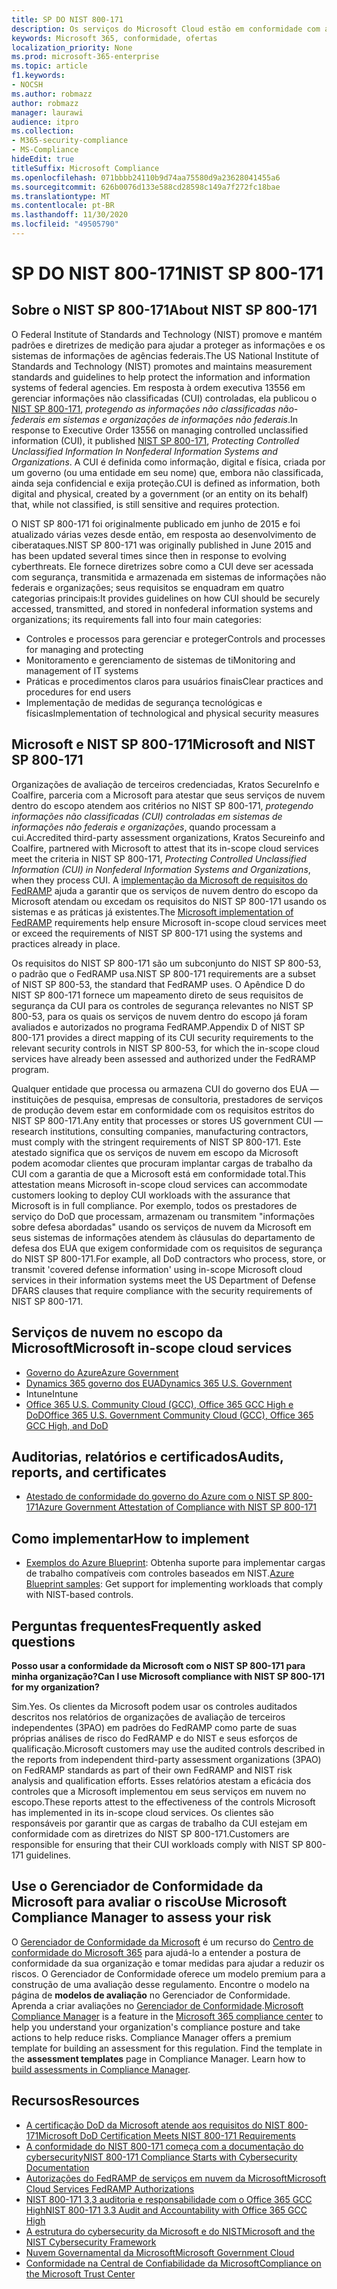 ```yaml
---
title: SP DO NIST 800-171
description: Os serviços do Microsoft Cloud estão em conformidade com as diretrizes do NIST SP 800-171 para proteger informações não classificadas (CUI) controladas em sistemas de informações não federais.
keywords: Microsoft 365, conformidade, ofertas
localization_priority: None
ms.prod: microsoft-365-enterprise
ms.topic: article
f1.keywords:
- NOCSH
ms.author: robmazz
author: robmazz
manager: laurawi
audience: itpro
ms.collection:
- M365-security-compliance
- MS-Compliance
hideEdit: true
titleSuffix: Microsoft Compliance
ms.openlocfilehash: 071bbbb24110b9d74aa75580d9a23628041455a6
ms.sourcegitcommit: 626b0076d133e588cd28598c149a7f272fc18bae
ms.translationtype: MT
ms.contentlocale: pt-BR
ms.lasthandoff: 11/30/2020
ms.locfileid: "49505790"
---
```

# <a name="nist-sp-800-171"></a><span data-ttu-id="4f477-104">SP DO NIST 800-171</span><span class="sxs-lookup"><span data-stu-id="4f477-104">NIST SP 800-171</span></span>

## <a name="about-nist-sp-800-171"></a><span data-ttu-id="4f477-105">Sobre o NIST SP 800-171</span><span class="sxs-lookup"><span data-stu-id="4f477-105">About NIST SP 800-171</span></span>

<span data-ttu-id="4f477-106">O Federal Institute of Standards and Technology (NIST) promove e mantém padrões e diretrizes de medição para ajudar a proteger as informações e os sistemas de informações de agências federais.</span><span class="sxs-lookup"><span data-stu-id="4f477-106">The US National Institute of Standards and Technology (NIST) promotes and maintains measurement standards and guidelines to help protect the information and information systems of federal agencies.</span></span> <span data-ttu-id="4f477-107">Em resposta à ordem executiva 13556 em gerenciar informações não classificadas (CUI) controladas, ela publicou o [NIST SP 800-171](https://csrc.nist.gov/publications/detail/sp/800-171/rev-1/final), *protegendo as informações não classificadas não-federais em sistemas e organizações de informações não federais*.</span><span class="sxs-lookup"><span data-stu-id="4f477-107">In response to Executive Order 13556 on managing controlled unclassified information (CUI), it published [NIST SP 800-171](https://csrc.nist.gov/publications/detail/sp/800-171/rev-1/final), *Protecting Controlled Unclassified Information In Nonfederal Information Systems and Organizations*.</span></span> <span data-ttu-id="4f477-108">A CUI é definida como informação, digital e física, criada por um governo (ou uma entidade em seu nome) que, embora não classificada, ainda seja confidencial e exija proteção.</span><span class="sxs-lookup"><span data-stu-id="4f477-108">CUI is defined as information, both digital and physical, created by a government (or an entity on its behalf) that, while not classified, is still sensitive and requires protection.</span></span>

<span data-ttu-id="4f477-109">O NIST SP 800-171 foi originalmente publicado em junho de 2015 e foi atualizado várias vezes desde então, em resposta ao desenvolvimento de ciberataques.</span><span class="sxs-lookup"><span data-stu-id="4f477-109">NIST SP 800-171 was originally published in June 2015 and has been updated several times since then in response to evolving cyberthreats.</span></span> <span data-ttu-id="4f477-110">Ele fornece diretrizes sobre como a CUI deve ser acessada com segurança, transmitida e armazenada em sistemas de informações não federais e organizações; seus requisitos se enquadram em quatro categorias principais:</span><span class="sxs-lookup"><span data-stu-id="4f477-110">It provides guidelines on how CUI should be securely accessed, transmitted, and stored in nonfederal information systems and organizations; its requirements fall into four main categories:</span></span>

- <span data-ttu-id="4f477-111">Controles e processos para gerenciar e proteger</span><span class="sxs-lookup"><span data-stu-id="4f477-111">Controls and processes for managing and protecting</span></span>
- <span data-ttu-id="4f477-112">Monitoramento e gerenciamento de sistemas de ti</span><span class="sxs-lookup"><span data-stu-id="4f477-112">Monitoring and management of IT systems</span></span>
- <span data-ttu-id="4f477-113">Práticas e procedimentos claros para usuários finais</span><span class="sxs-lookup"><span data-stu-id="4f477-113">Clear practices and procedures for end users</span></span>
- <span data-ttu-id="4f477-114">Implementação de medidas de segurança tecnológicas e físicas</span><span class="sxs-lookup"><span data-stu-id="4f477-114">Implementation of technological and physical security measures</span></span>

## <a name="microsoft-and-nist-sp-800-171"></a><span data-ttu-id="4f477-115">Microsoft e NIST SP 800-171</span><span class="sxs-lookup"><span data-stu-id="4f477-115">Microsoft and NIST SP 800-171</span></span>

<span data-ttu-id="4f477-116">Organizações de avaliação de terceiros credenciadas, Kratos SecureInfo e Coalfire, parceria com a Microsoft para atestar que seus serviços de nuvem dentro do escopo atendem aos critérios no NIST SP 800-171, *protegendo informações não classificadas (CUI) controladas em sistemas de informações não federais e organizações*, quando processam a cui.</span><span class="sxs-lookup"><span data-stu-id="4f477-116">Accredited third-party assessment organizations, Kratos Secureinfo and Coalfire, partnered with Microsoft to attest that its in-scope cloud services meet the criteria in NIST SP 800-171, *Protecting Controlled Unclassified Information (CUI) in Nonfederal Information Systems and Organizations*, when they process CUI.</span></span> <span data-ttu-id="4f477-117">A [implementação da Microsoft de requisitos do FedRAMP](offering-fedramp.md) ajuda a garantir que os serviços de nuvem dentro do escopo da Microsoft atendam ou excedam os requisitos do NIST SP 800-171 usando os sistemas e as práticas já existentes.</span><span class="sxs-lookup"><span data-stu-id="4f477-117">The [Microsoft implementation of FedRAMP](offering-fedramp.md) requirements help ensure Microsoft in-scope cloud services meet or exceed the requirements of NIST SP 800-171 using the systems and practices already in place.</span></span>

<span data-ttu-id="4f477-118">Os requisitos do NIST SP 800-171 são um subconjunto do NIST SP 800-53, o padrão que o FedRAMP usa.</span><span class="sxs-lookup"><span data-stu-id="4f477-118">NIST SP 800-171 requirements are a subset of NIST SP 800-53, the standard that FedRAMP uses.</span></span> <span data-ttu-id="4f477-119">O Apêndice D do NIST SP 800-171 fornece um mapeamento direto de seus requisitos de segurança da CUI para os controles de segurança relevantes no NIST SP 800-53, para os quais os serviços de nuvem dentro do escopo já foram avaliados e autorizados no programa FedRAMP.</span><span class="sxs-lookup"><span data-stu-id="4f477-119">Appendix D of NIST SP 800-171 provides a direct mapping of its CUI security requirements to the relevant security controls in NIST SP 800-53, for which the in-scope cloud services have already been assessed and authorized under the FedRAMP program.</span></span>

<span data-ttu-id="4f477-120">Qualquer entidade que processa ou armazena CUI do governo dos EUA — instituições de pesquisa, empresas de consultoria, prestadores de serviços de produção devem estar em conformidade com os requisitos estritos do NIST SP 800-171.</span><span class="sxs-lookup"><span data-stu-id="4f477-120">Any entity that processes or stores US government CUI — research institutions, consulting companies, manufacturing contractors, must comply with the stringent requirements of NIST SP 800-171.</span></span> <span data-ttu-id="4f477-121">Este atestado significa que os serviços de nuvem em escopo da Microsoft podem acomodar clientes que procuram implantar cargas de trabalho da CUI com a garantia de que a Microsoft está em conformidade total.</span><span class="sxs-lookup"><span data-stu-id="4f477-121">This attestation means Microsoft in-scope cloud services can accommodate customers looking to deploy CUI workloads with the assurance that Microsoft is in full compliance.</span></span> <span data-ttu-id="4f477-122">Por exemplo, todos os prestadores de serviço do DoD que processam, armazenam ou transmitem "informações sobre defesa abordadas" usando os serviços de nuvem da Microsoft em seus sistemas de informações atendem às cláusulas do departamento de defesa dos EUA que exigem conformidade com os requisitos de segurança do NIST SP 800-171.</span><span class="sxs-lookup"><span data-stu-id="4f477-122">For example, all DoD contractors who process, store, or transmit 'covered defense information' using in-scope Microsoft cloud services in their information systems meet the US Department of Defense DFARS clauses that require compliance with the security requirements of NIST SP 800-171.</span></span>

## <a name="microsoft-in-scope-cloud-services"></a><span data-ttu-id="4f477-123">Serviços de nuvem no escopo da Microsoft</span><span class="sxs-lookup"><span data-stu-id="4f477-123">Microsoft in-scope cloud services</span></span>

- [<span data-ttu-id="4f477-124">Governo do Azure</span><span class="sxs-lookup"><span data-stu-id="4f477-124">Azure Government</span></span>](https://aka.ms/AzureCompliance)
- [<span data-ttu-id="4f477-125">Dynamics 365 governo dos EUA</span><span class="sxs-lookup"><span data-stu-id="4f477-125">Dynamics 365 U.S. Government</span></span>](https://aka.ms/d365-compliance-list)
- <span data-ttu-id="4f477-126">Intune</span><span class="sxs-lookup"><span data-stu-id="4f477-126">Intune</span></span>
- [<span data-ttu-id="4f477-127">Office 365 U.S. Community Cloud (GCC), Office 365 GCC High e DoD</span><span class="sxs-lookup"><span data-stu-id="4f477-127">Office 365 U.S. Government Community Cloud (GCC), Office 365 GCC High, and DoD</span></span>](https://aka.ms/o365-compliance-framework)

## <a name="audits-reports-and-certificates"></a><span data-ttu-id="4f477-128">Auditorias, relatórios e certificados</span><span class="sxs-lookup"><span data-stu-id="4f477-128">Audits, reports, and certificates</span></span>

- [<span data-ttu-id="4f477-129">Atestado de conformidade do governo do Azure com o NIST SP 800-171</span><span class="sxs-lookup"><span data-stu-id="4f477-129">Azure Government Attestation of Compliance with NIST SP 800-171</span></span>](https://aka.ms/Azure-NIST-800-171)

## <a name="how-to-implement"></a><span data-ttu-id="4f477-130">Como implementar</span><span class="sxs-lookup"><span data-stu-id="4f477-130">How to implement</span></span>

- <span data-ttu-id="4f477-131">[Exemplos do Azure Blueprint](https://docs.microsoft.com/azure/governance/blueprints/samples/): Obtenha suporte para implementar cargas de trabalho compatíveis com controles baseados em NIST.</span><span class="sxs-lookup"><span data-stu-id="4f477-131">[Azure Blueprint samples](https://docs.microsoft.com/azure/governance/blueprints/samples/): Get support for implementing workloads that comply with NIST-based controls.</span></span>

## <a name="frequently-asked-questions"></a><span data-ttu-id="4f477-132">Perguntas frequentes</span><span class="sxs-lookup"><span data-stu-id="4f477-132">Frequently asked questions</span></span>

<span data-ttu-id="4f477-133">**Posso usar a conformidade da Microsoft com o NIST SP 800-171 para minha organização?**</span><span class="sxs-lookup"><span data-stu-id="4f477-133">**Can I use Microsoft compliance with NIST SP 800-171 for my organization?**</span></span>

<span data-ttu-id="4f477-134">Sim.</span><span class="sxs-lookup"><span data-stu-id="4f477-134">Yes.</span></span> <span data-ttu-id="4f477-135">Os clientes da Microsoft podem usar os controles auditados descritos nos relatórios de organizações de avaliação de terceiros independentes (3PAO) em padrões do FedRAMP como parte de suas próprias análises de risco do FedRAMP e do NIST e seus esforços de qualificação.</span><span class="sxs-lookup"><span data-stu-id="4f477-135">Microsoft customers may use the audited controls described in the reports from independent third-party assessment organizations (3PAO) on FedRAMP standards as part of their own FedRAMP and NIST risk analysis and qualification efforts.</span></span> <span data-ttu-id="4f477-136">Esses relatórios atestam a eficácia dos controles que a Microsoft implementou em seus serviços em nuvem no escopo.</span><span class="sxs-lookup"><span data-stu-id="4f477-136">These reports attest to the effectiveness of the controls Microsoft has implemented in its in-scope cloud services.</span></span> <span data-ttu-id="4f477-137">Os clientes são responsáveis por garantir que as cargas de trabalho da CUI estejam em conformidade com as diretrizes do NIST SP 800-171.</span><span class="sxs-lookup"><span data-stu-id="4f477-137">Customers are responsible for ensuring that their CUI workloads comply with NIST SP 800-171 guidelines.</span></span>

## <a name="use-microsoft-compliance-manager-to-assess-your-risk"></a><span data-ttu-id="4f477-138">Use o Gerenciador de Conformidade da Microsoft para avaliar o risco</span><span class="sxs-lookup"><span data-stu-id="4f477-138">Use Microsoft Compliance Manager to assess your risk</span></span>

<span data-ttu-id="4f477-p107">O [Gerenciador de Conformidade da Microsoft](https://docs.microsoft.com/microsoft-365/compliance/compliance-manager) é um recurso do [Centro de conformidade do Microsoft 365](https://docs.microsoft.com/microsoft-365/compliance/microsoft-365-compliance-center) para ajudá-lo a entender a postura de conformidade da sua organização e tomar medidas para ajudar a reduzir os riscos. O Gerenciador de Conformidade oferece um modelo premium para a construção de uma avaliação desse regulamento. Encontre o modelo na página de **modelos de avaliação** no Gerenciador de Conformidade. Aprenda a criar avaliações no [Gerenciador de Conformidade](https://docs.microsoft.com/microsoft-365/compliance/compliance-manager-assessments).</span><span class="sxs-lookup"><span data-stu-id="4f477-p107">[Microsoft Compliance Manager](https://docs.microsoft.com/microsoft-365/compliance/compliance-manager) is a feature in the [Microsoft 365 compliance center](https://docs.microsoft.com/microsoft-365/compliance/microsoft-365-compliance-center) to help you understand your organization's compliance posture and take actions to help reduce risks. Compliance Manager offers a premium template for building an assessment for this regulation. Find the template in the **assessment templates** page in Compliance Manager. Learn how to [build assessments in Compliance Manager](https://docs.microsoft.com/microsoft-365/compliance/compliance-manager-assessments).</span></span>

## <a name="resources"></a><span data-ttu-id="4f477-143">Recursos</span><span class="sxs-lookup"><span data-stu-id="4f477-143">Resources</span></span>

- [<span data-ttu-id="4f477-144">A certificação DoD da Microsoft atende aos requisitos do NIST 800-171</span><span class="sxs-lookup"><span data-stu-id="4f477-144">Microsoft DoD Certification Meets NIST 800-171 Requirements</span></span>](offering-DoD-DISA-L2-L4-L5.md)
- [<span data-ttu-id="4f477-145">A conformidade do NIST 800-171 começa com a documentação do cybersecurity</span><span class="sxs-lookup"><span data-stu-id="4f477-145">NIST 800-171 Compliance Starts with Cybersecurity Documentation</span></span>](https://www.nist800171.com/)
- [<span data-ttu-id="4f477-146">Autorizações do FedRAMP de serviços em nuvem da Microsoft</span><span class="sxs-lookup"><span data-stu-id="4f477-146">Microsoft Cloud Services FedRAMP Authorizations</span></span>](https://marketplace.fedramp.gov/index.html?status=Compliant&sort=productName#/products)
- [<span data-ttu-id="4f477-147">NIST 800-171 3,3 auditoria e responsabilidade com o Office 365 GCC High</span><span class="sxs-lookup"><span data-stu-id="4f477-147">NIST 800-171 3.3 Audit and Accountability with Office 365 GCC High</span></span>](https://info.summit7systems.com/blog/nist-3.3-audit-and-accountability-with-office-365)
- [<span data-ttu-id="4f477-148">A estrutura do cybersecurity da Microsoft e do NIST</span><span class="sxs-lookup"><span data-stu-id="4f477-148">Microsoft and the NIST Cybersecurity Framework</span></span>](offering-nist-csf.md)
- [<span data-ttu-id="4f477-149">Nuvem Governamental da Microsoft</span><span class="sxs-lookup"><span data-stu-id="4f477-149">Microsoft Government Cloud</span></span>](https://www.microsoft.com/enterprise/government)
- [<span data-ttu-id="4f477-150">Conformidade na Central de Confiabilidade da Microsoft</span><span class="sxs-lookup"><span data-stu-id="4f477-150">Compliance on the Microsoft Trust Center</span></span>](https://www.microsoft.com/trust-center/compliance/compliance-overview)
